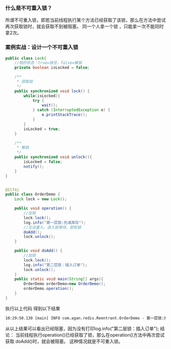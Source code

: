 ### 什么是不可重入锁？

所谓不可重入锁，即若当前线程执行某个方法已经获取了该锁，那么在方法中尝试再次获取锁时，就会获取不到被阻塞。
同一个人拿一个锁 ，只能拿一次不能同时拿2次。


### 案例实战：设计一个不可重入锁

```java
public class Lock{
    //锁的状态：true=锁住，false=解锁
    private boolean isLocked = false;

    /**
     * 获取锁
     */
    public synchronized void lock() {
        while(isLocked){
            try {
                wait();
            } catch (InterruptedException e) {
                e.printStackTrace();
            }
        }
        isLocked = true;
    }

    /**
     * 解锁
     */
    public synchronized void unlock(){
        isLocked = false;
        notify();
    }
}


@Slf4j
public class OrderDemo {
    Lock lock = new Lock();

    public void operation() {
        //加锁
        lock.lock();
        log.info("第一层锁:先减库存");
        //无法重入，进入锁等待，即死锁
        doAdd();
        lock.unlock();
    }

    public void doAdd() {
        //加锁
        lock.lock();
        log.info("第二层锁：插入订单");
        lock.unlock();
    }
    public static void main(String[] args){
        OrderDemo orderDemo=new OrderDemo();
        orderDemo.operation();
    }
}
```

执行以上代码 得到以下结果 

``` cmd
10:29:50.130 [main] INFO com.agan.redis.Reentrant.OrderDemo - 第一层锁:先减库存
```

从以上结果可以看出已经阻塞，因为没有打印log.info("第二层锁：插入订单");
结论：
当前线程执行operation()已经获取了锁，那么在operation()方法中再次尝试获取 doAdd()时，就会被阻塞。
这种情况就是不可重入锁。